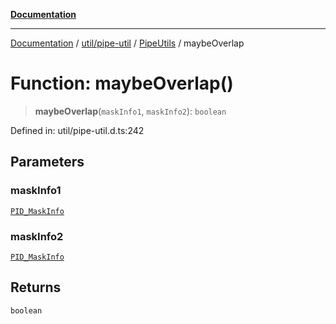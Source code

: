 [**Documentation**](../../../../../index.md)

***

[Documentation](../../../../../index.md) / [util/pipe-util](../../../index.md) / [PipeUtils](../index.md) / maybeOverlap

# Function: maybeOverlap()

> **maybeOverlap**(`maskInfo1`, `maskInfo2`): `boolean`

Defined in: util/pipe-util.d.ts:242

## Parameters

### maskInfo1

[`PID_MaskInfo`](../interfaces/PID_MaskInfo.md)

### maskInfo2

[`PID_MaskInfo`](../interfaces/PID_MaskInfo.md)

## Returns

`boolean`
